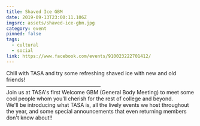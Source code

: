 ```yaml
---
title: Shaved Ice GBM
date: 2019-09-13T23:00:11.106Z
imgsrc: assets/shaved-ice-gbm.jpg
category: event
pinned: false
tags:
  - cultural
  - social
link: https://www.facebook.com/events/910023222701412/
---
```

Chill with TASA and try some refreshing shaved ice with new and old friends!\
——————————————————\
Join us at TASA's first Welcome GBM (General Body Meeting) to meet some cool people whom you'll cherish for the rest of college and beyond.\
We'll be introducing what TASA is, all the lively events we host throughout the year, and some special announcements that even returning members don't know about!!
